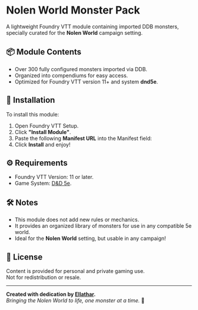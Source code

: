 # Nolen World Monster Pack

A lightweight Foundry VTT module containing imported DDB monsters, specially curated for the **Nolen World** campaign setting.

## 📦 Module Contents
- Over 300 fully configured monsters imported via DDB.
- Organized into compendiums for easy access.
- Optimized for Foundry VTT version 11+ and system **dnd5e**.

## 🚀 Installation

To install this module:

1. Open Foundry VTT Setup.
2. Click **"Install Module"**.
3. Paste the following **Manifest URL** into the Manifest field:
4. Click **Install** and enjoy!

## ⚙️ Requirements
- Foundry VTT Version: 11 or later.
- Game System: [D&D 5e](https://foundryvtt.com/packages/dnd5e).

## 🛠 Notes
- This module does not add new rules or mechanics.
- It provides an organized library of monsters for use in any compatible 5e world.
- Ideal for the **Nolen World** setting, but usable in any campaign!

## 📜 License
Content is provided for personal and private gaming use.  
Not for redistribution or resale.

---

**Created with dedication by [Ellathar](https://github.com/Ellathar).**  
*Bringing the Nolen World to life, one monster at a time.* 🐉
